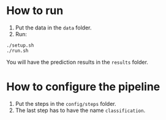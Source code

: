 # How to run

1. Put the data in the ```data``` folder.
2. Run:

```
./setup.sh
./run.sh
```

You will have the prediction results in the ```results``` folder.

# How to configure the pipeline

1.  Put the steps in the ```config/steps``` folder.
2. The last step has to have the name ```classification```.
